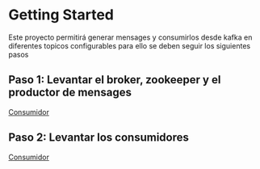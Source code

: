 # Getting Started

Este proyecto permitirá generar mensages y consumirlos desde kafka en diferentes topicos configurables para ello se deben seguir los siguientes pasos

## Paso 1: Levantar el broker, zookeeper y el productor de mensages

[Consumidor](https://github.com/LeandroFiaschetti/kafka-worshop/tree/master/consumer)

## Paso 2: Levantar los consumidores

[Consumidor](https://github.com/LeandroFiaschetti/kafka-worshop/tree/master/consumer)
